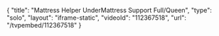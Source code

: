 {
    "title": "Mattress Helper UnderMattress Support Full\/Queen",
    "type": "solo",
    "layout": "iframe-static",
    "videoId": "112367518",
    "url": "\/tvpembed\/112367518"
}
